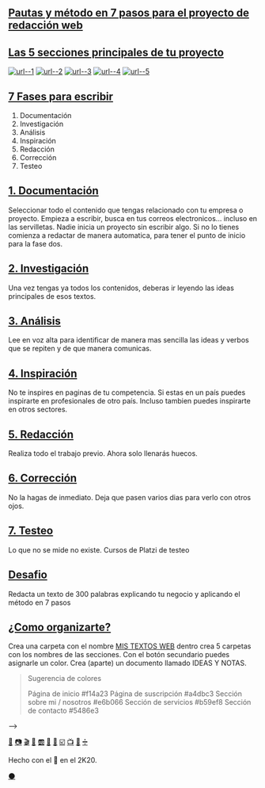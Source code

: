 ## [Pautas y método en 7 pasos para el proyecto de redacción web](https://platzi.com/clases/1594-copy-storytelling/20463-pautas-y-metodo-en-7-pasos-para-el-proyecto-de-red/?time=1)

## [Las 5 secciones principales de tu proyecto](https://platzi.com/clases/1594-copy-storytelling/20463-pautas-y-metodo-en-7-pasos-para-el-proyecto-de-red/?time=14)

[![url--1](https://via.placeholder.com/336x35/f14a23/fff?text=Página+de+inicio)](https://github.com/mistersoftware/copywriting_storytelling/tree/master/hompeage) [![url--2](https://via.placeholder.com/336x35/a4dbc3/fff?text=Página+de+suscripción)](https://github.com/mistersoftware/copywriting_storytelling/tree/master/squeeze-page) [![url--3](https://via.placeholder.com/336x35/e6b066/fff?text=Sección+sobre+mi)](https://github.com/mistersoftware/copywriting_storytelling/tree/master/about-me-us)
[![url--4](https://via.placeholder.com/336x35/b59ef8/fff?text=Servicios)](https://github.com/mistersoftware/copywriting_storytelling/tree/master/services) [![url--5](https://via.placeholder.com/336x35/5486e3/fff?text=Contacto)](https://github.com/mistersoftware/copywriting_storytelling/tree/master/contact)

## [7 Fases para escribir](https://platzi.com/clases/1594-copy-storytelling/20463-pautas-y-metodo-en-7-pasos-para-el-proyecto-de-red/?time=64)

1. Documentación
1. Investigación
1. Análisis
1. Inspiración
1. Redacción
1. Corrección
1. Testeo

## [1. Documentación](https://platzi.com/clases/1594-copy-storytelling/20463-pautas-y-metodo-en-7-pasos-para-el-proyecto-de-red/?time=115)

Seleccionar todo el contenido que tengas relacionado con tu empresa o proyecto. Empieza a escribir, busca en tus correos electronicos... incluso en las servilletas. Nadie inicia un proyecto sin escribir algo. Si no lo tienes comienza a redactar de manera automatica, para tener el punto de inicio para la fase dos.

## [2. Investigación](https://platzi.com/clases/1594-copy-storytelling/20463-pautas-y-metodo-en-7-pasos-para-el-proyecto-de-red/?time=167)

Una vez tengas ya todos los contenidos, deberas ir leyendo las ideas principales de esos textos.

## [3. Análisis](https://platzi.com/clases/1594-copy-storytelling/20463-pautas-y-metodo-en-7-pasos-para-el-proyecto-de-red/?time=191)

Lee en voz alta para identificar de manera mas sencilla las ideas y verbos que se repiten y de que manera comunicas.

## [4. Inspiración](https://platzi.com/clases/1594-copy-storytelling/20463-pautas-y-metodo-en-7-pasos-para-el-proyecto-de-red/?time=223)

No te inspires en paginas de tu competencia. Si estas en un país puedes inspirarte en profesionales de otro país. Incluso tambien puedes inspirarte en otros sectores.

## [5. Redacción](https://platzi.com/clases/1594-copy-storytelling/20463-pautas-y-metodo-en-7-pasos-para-el-proyecto-de-red/?time=265)

Realiza todo el trabajo previo. Ahora solo llenarás huecos.

## [6. Corrección](https://platzi.com/clases/1594-copy-storytelling/20463-pautas-y-metodo-en-7-pasos-para-el-proyecto-de-red/?time=283)

No la hagas de inmediato. Deja que pasen varios dias para verlo con otros ojos.


## [7. Testeo](https://platzi.com/clases/1594-copy-storytelling/20463-pautas-y-metodo-en-7-pasos-para-el-proyecto-de-red/?time=318)

Lo que no se mide no existe.
Cursos de Platzi de testeo

## [Desafio](https://platzi.com/clases/1594-copy-storytelling/20463-pautas-y-metodo-en-7-pasos-para-el-proyecto-de-red/?time=358)

Redacta un texto de 300 palabras explicando tu negocio y aplicando el método en 7 pasos

## [¿Como organizarte?](https://platzi.com/clases/1594-copy-storytelling/20463-pautas-y-metodo-en-7-pasos-para-el-proyecto-de-red/?time=412)

Crea una carpeta con el nombre [MIS TEXTOS WEB](https://github.com/mistersoftware/copywriting_storytelling) dentro crea 5 carpetas con los nombres de las secciones. Con el botón secundario puedes asignarle un color. Crea (aparte) un documento llamado IDEAS Y NOTAS.

> Sugerencia de colores
>
> Página de inicio #f14a23
> Página de suscripción #a4dbc3
> Sección sobre mi / nosotros #e6b066
> Sección de servicios #b59ef8
> Sección de contacto #5486e3

-->


[📖][url-textos] [📷][url-imagenes] [🎬][url-animaciones] [🍕][url-emojis] [🆎][url-variables] [🔲][url-botones] [🌈][url-colores] [☑️][url-tablas] [📺][url-videos]  [🔣][url-ascii] [➗][url-matematicas]


Hecho con el 💚 en el 2K20. 

[⚫][url-repositorio]



[url-repositorio]: https://github.com/mistersoftware/Crea-aportes-geniales-en-Platzi-con-Markdown/blob/master/formatos-de-texto-citas-enlaces-y-codigo-para-mejorar-tus-aportes-con-markdown.md "Código fuente de esta publicación en GitHub"

[url-dillinger]: https://dillinger.io/ "Editor en línea de Markdown"
[url-stackedit]: https://stackedit.io/app#/ "Editor en línea de Markdown"
[url-imgur]: https://imgur.com/ "Servicio gratuito de imágenes de Reddit"
[url-recordit]: https://recordit.co/ "Graba tu pantalla"
[url-asciinema]: https://itsfoss.com/asciinema-record-terminal/ "Copia el texto desde el video a la terminal"
[url-codecogs]: https://www.codecogs.com/latex/eqneditor.php "Convierte código latex a imágenes"
[url-rmarkdown]: https://rmarkdown.rstudio.com/ "una versión extendida de Markdown"
[url-traduccion-hipotesis]: https://platzi.com/tutoriales/1319-discretas/6238-hipotesis-de-riemann-traduccion-al-espanol/ "Traducción Hipótesis"
[url-overleaf]: https://www.overleaf.com/ "Código laTex en la nube"
[url-medium]: https://medium.com/@luiscarlos_40534/sobre-la-cantidad-de-n%C3%BAmeros-primos-por-debajo-de-una-cantidad-dada-%C3%BCber-die-anzahl-der-799ff571dd9 "Traducccion de la hipotesis en Medium"
[url-mistersoftware]: https://github.com/mistersoftware "Sigueme en GitHub"
[url-luisca]: https://platzi.com/@luisca "Perfil en Platzi"


[url-img-servidores]: https://i.imgur.com/xsquSxI.gif "Servidores A B C"
[url-img-casco]: https://i.imgur.com/b1kbwbR.gif "Casco"
[url-img-subir-imagen]: https://i.imgur.com/XXBeF2X.gif "Como subir imágenes en Platzi"
[url-img-learning]: https://static.platzi.com/media/learningpath/banners/1c4f4add-87b9-44cc-ba30-4a8a134bf76e.jpg "Learning path"
[url-img-ecuacion]: https://i.imgur.com/P4PL4vb.gif "Ecuacion en laTex"
[url-img-codecogs]: https://i.imgur.com/t1bOxue.png "codecogs"
[url-img-escritura]: https://i.imgur.com/3gtTnRU.gif "animación pluma"
[url-img-vistoporjuan]: https://i.imgur.com/W0D6elt.gif "Subir imagen en Platzi"
[url-img-badge-slack]: https://static.platzi.com/media/achievements/badges-comunicacion-slack-60710bd2-a4fd-49e6-86af-bb12ed8e7417.png "bade slack"
[url-img-badge-escritura]: https://static.platzi.com/media/achievements/badge-escritura-online-1-ad291a75-10e8-426e-841d-fe66e340ccb6.png "badge escritura"
[url-ejemplo-color]: https://via.placeholder.com/75x16/98ca3f/444?text=Color "Color"
[url-ejemplo-boton]: https://via.placeholder.com/75x16/444/fcfcfc?text=Botones "Botones"
[url-img-proceso-md]: https://i.imgur.com/naN0LfO.png "Proceso de renderizado en Markdown"
[url-img-ascii]: https://i.imgur.com/DNgcFgx.png "Logo Platzi en ascii"


[url-platzi]: https://platzi.com/cursos "Nunca pares de aprender"
[url-connect]: https://platzi.com/empleos/ "Platzi Connect"
[url-curso-git]: https://platzi.com/clases/git-github/ "Curso Profesional de Git y GitHub"
[url-curso-slack]: https://platzi.com/clases/slack/ "Curso de Comunicación Online con Slack"
[url-curso-escritura]: https://platzi.com/clases/escritura-online/ "Curso de Escritura Online"
[url-pulse-editor]: https://platzi.com/blog/presentamos-pulse-editor/ "El sabor personalizado de Markdown en Platzi"

[url-indice]: https://platzi.com/blog/escribe-textos-geniales-con-markdown "✍️💡 Escribe textos geniales con Markdown 👨‍🎨👩‍🎨"
[url-textos]: https://platzi.com/comunidad/formatos-de-texto-citas-enlaces-y-codigo-para-mejorar-tus-aportes-con-markdown/ "✍️📖 Formatos de texto, citas, enlaces y código para mejorar tus aportes con Markdown 👨‍🎨👩‍🎨"
[url-imagenes]: https://platzi.com/comunidad/integrar-imagenes-en-tus-comentarios-o-tutoriales-con-markdown/ "✍️📷 Integrar imágenes en tus comentarios o tutoriales con Markdown 👨‍🎨👩‍🎨"
[url-animaciones]: https://platzi.com/comunidad/dale-vida-y-movimiento-a-tus-aportes-con-animaciones-con-markdown/ "✍️🎬 Dale vida y movimiento a tus aportes con animaciones con Markdown 👨‍🎨👩‍🎨"
[url-emojis]: https://platzi.com/comunidad/expresate-con-emojis-con-markdown/ "✍️🍕 Exprésate con Emojis con Markdown 👨‍🎨👩‍🎨"
[url-variables]: https://platzi.com/comunidad/agiliza-tu-escritura-con-variables-don-t-repeat-yourself-con-markdown/ "✍️🆎 Agiliza tu escritura con variables Don´t repeat yourself con Markdown 👨‍🎨👩‍🎨"
[url-botones]: https://platzi.com/comunidad/inserta-botones-para-facilitar-la-navegación-de-tus-lectores-con-markdown/ "✍️🔲 Inserta botones para facilitar la navegación de tus lectores con Markdown 👨‍🎨👩‍🎨"
[url-colores]: https://platzi.com/comunidad/color-y-alegria-en-tus-aportes-con-markdown/ "✍️🌈 Color y alegría en tus aportes con Markdown 👨‍🎨👩‍🎨"
[url-tablas]: https://platzi.com/comunidad/tablas-y-listas-tan-facil-como-nunca-lo-has-visto-con-markdown/ "✍️☑️ Tablas y listas tan fácil como nunca lo has visto con Markdown 👨‍🎨👩‍🎨"
[url-videos]: https://platzi.com/comunidad/incrusta-videos-en-tus-aportes-para-platzi-y-un-tip-para-incluirlos-en-github-con-markdown/ "✍️📺 Incrusta videos en tus aportes en Platzi y un tip para incluirlos en GitHub con Markdown 👨‍🎨👩‍🎨"
[url-ascii]: https://platzi.com/comunidad/ascii-art-branding-en-tu-codigo-con-markdown/ "✍️🔣 ASCII Art: branding en tu código con Markdown 👨‍🎨👩‍🎨"
[url-matematicas]: https://platzi.com/comunidad/bonus-inserta-formulas-matematicas-creadas-en-latex-con-markdown/ "✍️➗ Bonus: Inserta fórmulas matemáticas creadas en laTex con Markdown 👨‍🎨👩‍🎨"
[url-emojis-todos]: https://platzi.com/comunidad/listado-completo-de-emojis-en-markdown/ "✍️😍 Listado completo de emojis en Markdown 👨‍🎨👩‍🎨"


